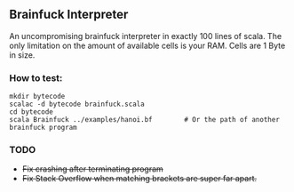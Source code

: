 ## Brainfuck Interpreter
An uncompromising brainfuck interpreter in exactly 100 lines of scala.
The only limitation on the amount of available cells is your RAM.
Cells are 1 Byte in size.


### How to test:
    mkdir bytecode
	scalac -d bytecode brainfuck.scala
	cd bytecode
	scala Brainfuck ../examples/hanoi.bf		# Or the path of another brainfuck program

### TODO
* ~~Fix crashing after terminating program~~
* ~~Fix Stack Overflow when matching brackets are super far apart.~~
